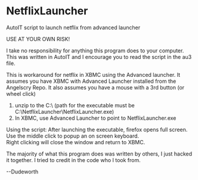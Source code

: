 NetflixLauncher
===============

AutoIT script to launch netflix from advanced launcher

USE AT YOUR OWN RISK!  

I take no responsibility for anything this program does to your computer.  This was written in AutoIT and I encourage you to read the script in the au3 file.

This is workaround for netflix in XBMC using the Advanced launcher.  It assumes you have XBMC with Advanced Launcher installed from the  Angelscry Repo.  It also assumes you have a mouse with a 3rd button (or wheel click)

1. unzip to the C:\ (path for the executable must be C:\NetflixLauncher\NetflixLauncher.exe)
2. In XBMC, use Advanced Launcher to point to NetflixLauncher.exe

Using the script:
After launching the executable, firefox opens full screen.  
Use the middle click to popup an on screen keyboard.  
Right clicking will close the window and return to XBMC.

The majority of what this program does was written by others, I just hacked it together.  I tried to credit in the code who I took from.

  --Dudeworth
